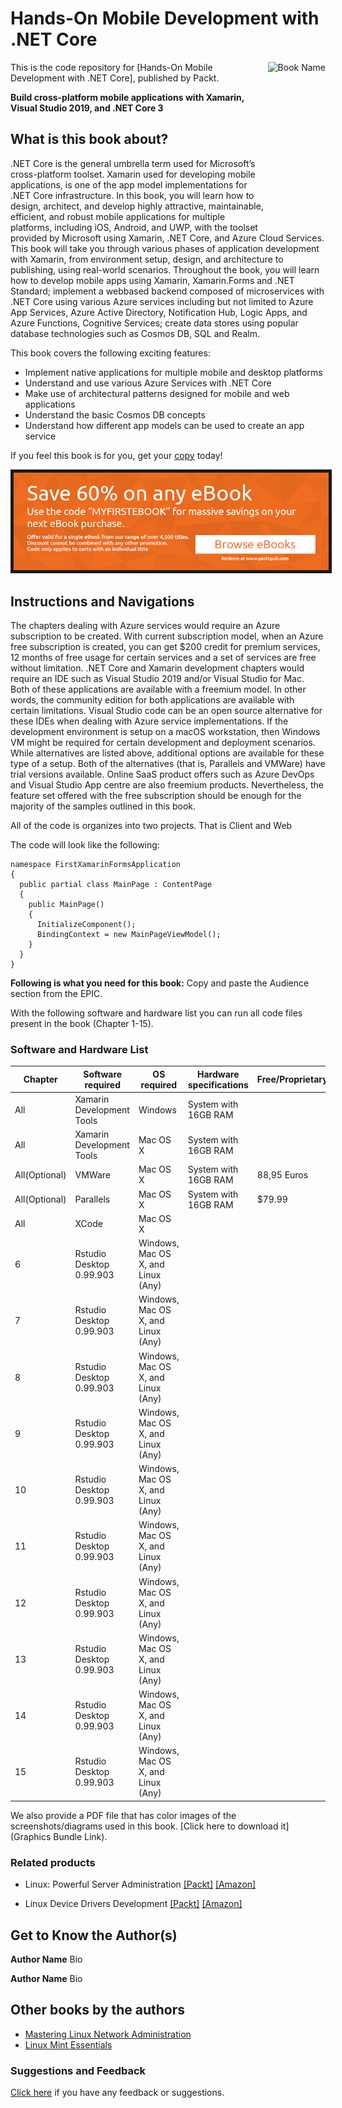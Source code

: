 
# Hands-On Mobile Development with .NET Core

<a href="Packt UTM URL of the Book"><img src="Cover Image URL of the Book" alt="Book Name" height="256px" align="right"></a>

This is the code repository for [Hands-On Mobile Development with .NET Core], published by Packt.

**Build cross-platform mobile applications with Xamarin, Visual Studio 2019, and .NET Core 3**

## What is this book about?
.NET Core is the general umbrella term used for Microsoft’s cross-platform toolset. Xamarin used for developing mobile applications, is one of the app model implementations for .NET Core infrastructure. 
In this book, you will learn how to design, architect, and develop highly attractive, maintainable, efficient, and robust mobile applications for multiple platforms, including iOS, Android, and UWP, with the toolset provided by Microsoft using Xamarin, .NET Core, and Azure Cloud Services. This book will take you through various phases of application development with Xamarin, from environment setup, design, and architecture to publishing, using real-world scenarios. Throughout the book, you will learn how to develop mobile apps using Xamarin, Xamarin.Forms and .NET Standard; implement a webbased backend composed of microservices with .NET Core using various Azure services including but not limited to Azure App Services, Azure Active Directory, Notification Hub, Logic Apps, and Azure Functions, Cognitive Services; create data stores using popular database technologies such as Cosmos DB, SQL and Realm.

This book covers the following exciting features: 
* Implement native applications for multiple mobile and desktop platforms
* Understand and use various Azure Services with .NET Core
* Make use of architectural patterns designed for mobile and web applications
* Understand the basic Cosmos DB concepts
* Understand how different app models can be used to create an app service

If you feel this book is for you, get your [copy](https://www.amazon.com/dp/1789538513) today!

<a href="https://www.packtpub.com/?utm_source=github&utm_medium=banner&utm_campaign=GitHubBanner"><img src="https://raw.githubusercontent.com/PacktPublishing/GitHub/master/GitHub.png" 
alt="https://www.packtpub.com/" border="5" /></a>


## Instructions and Navigations
The chapters dealing with Azure services would require an Azure subscription to be
created. With current subscription model, when an Azure free subscription is created, you
can get $200 credit for premium services, 12 months of free usage for certain services and a
set of services are free without limitation.
.NET Core and Xamarin development chapters would require an IDE such as Visual Studio
2019 and/or Visual Studio for Mac. Both of these applications are available with a freemium
model. In other words, the community edition for both applications are available with
certain limitations. Visual Studio code can be an open source alternative for these IDEs
when dealing with Azure service implementations.
If the development environment is setup on a macOS workstation, then Windows VM
might be required for certain development and deployment scenarios. While alternatives
are listed above, additional options are available for these type of a setup. Both of the
alternatives (that is, Parallels and VMWare) have trial versions available.
Online SaaS product offers such as Azure DevOps and Visual Studio App centre are also
freemium products. Nevertheless, the feature set offered with the free subscription should
be enough for the majority of the samples outlined in this book.

All of the code is organizes into two projects. That is Client and Web

The code will look like the following:
```
namespace FirstXamarinFormsApplication
{
  public partial class MainPage : ContentPage
  {
    public MainPage()
    {
      InitializeComponent();
      BindingContext = new MainPageViewModel();
    }
  }
}
```


**Following is what you need for this book:**
Copy and paste the Audience section from the EPIC.

With the following software and hardware list you can run all code files present in the book (Chapter 1-15).

### Software and Hardware List

| Chapter      | Software required                   | OS required              | Hardware specifications | Free/Proprietary |
| -------------| ------------------------------------| -------------------------|-------------------------|----------------- |
| All          | Xamarin Development Tools           | Windows                  | System with 16GB RAM    | 
| All          | Xamarin Development Tools           | Mac OS X                 | System with 16GB RAM    | 
| All(Optional)| VMWare                              | Mac OS X                 | System with 16GB RAM    | 88,95 Euros      |
| All(Optional)| Parallels                           | Mac OS X                 | System with 16GB RAM    | $79.99           |
| All          | XCode                               | Mac OS X                 |                         |
| 6            | Rstudio Desktop 0.99.903            | Windows, Mac OS X, and Linux (Any)                 |
| 7            | Rstudio Desktop 0.99.903            | Windows, Mac OS X, and Linux (Any)                 |
| 8            | Rstudio Desktop 0.99.903            | Windows, Mac OS X, and Linux (Any)                 |
| 9            | Rstudio Desktop 0.99.903            | Windows, Mac OS X, and Linux (Any)                 |
| 10           | Rstudio Desktop 0.99.903            | Windows, Mac OS X, and Linux (Any) |
| 11           | Rstudio Desktop 0.99.903            | Windows, Mac OS X, and Linux (Any) |
| 12           | Rstudio Desktop 0.99.903            | Windows, Mac OS X, and Linux (Any) |
| 13           | Rstudio Desktop 0.99.903            | Windows, Mac OS X, and Linux (Any) |
| 14           | Rstudio Desktop 0.99.903            | Windows, Mac OS X, and Linux (Any) |
| 15           | Rstudio Desktop 0.99.903            | Windows, Mac OS X, and Linux (Any) |


We also provide a PDF file that has color images of the screenshots/diagrams used in this book. [Click here to download it](Graphics Bundle Link).

### Related products <Paste books from the Other books you may enjoy section>
* Linux: Powerful Server Administration [[Packt]](https://www.packtpub.com/networking-and-servers/linux-powerful-server-administration?utm_source=github&utm_medium=repository&utm_campaign=9781788293778) [[Amazon]](https://www.amazon.com/dp/1788293770)

* Linux Device Drivers Development [[Packt]](https://www.packtpub.com/networking-and-servers/linux-device-drivers-development?utm_source=github&utm_medium=repository&utm_campaign=9781785280009) [[Amazon]](https://www.amazon.com/dp/1788293770)

## Get to Know the Author(s)
**Author Name**
Bio

**Author Name**
Bio


## Other books by the authors
* [Mastering Linux Network Administration](https://www.packtpub.com/networking-and-servers/mastering-linux-network-administration?utm_source=github&utm_medium=repository&utm_campaign=9781784399597)
* [Linux Mint Essentials](https://www.packtpub.com/networking-and-servers/linux-mint-essentials?utm_source=github&utm_medium=repository&utm_campaign=9781782168157)

### Suggestions and Feedback
[Click here](https://docs.google.com/forms/d/e/1FAIpQLSdy7dATC6QmEL81FIUuymZ0Wy9vH1jHkvpY57OiMeKGqib_Ow/viewform) if you have any feedback or suggestions.
